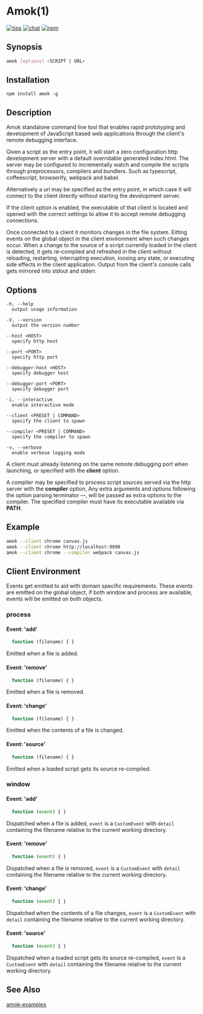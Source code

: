 # Amok(1)
[![tips](https://img.shields.io/gratipay/caspervonb.svg?style=flat-square)](https://gratipay.com/caspervonb/)
[![chat](https://img.shields.io/badge/gitter-join%20chat-green.svg?style=flat-square)](https://gitter.im/caspervonb/amok)
[![npm](https://img.shields.io/npm/v/amok.svg?style=flat-square)](https://www.npmjs.org/package/amok)

## Synopsis
```sh
amok [options] <SCRIPT | URL>
```

## Installation
```
npm install amok -g
```

## Description
Amok standalone command line tool that enables rapid prototyping and
development of JavaScript based web applications through the client's
remote debugging interface.

Given a script as the entry point, it will start a zero configuration
http development server with a default overridable generated index.html.
The server may be configured to incrementally watch and compile the scripts
through preprocessors, compilers and bundlers. Such as typescript,
coffeescript, browserify, webpack and babel.

Alternatively a url may be specified as the entry point, in which case
it will connect to the client directly without starting the development
server.

If the client option is enabled, the executable of that client is
located and opened with the correct settings to allow it to accept
remote debugging connections.

Once connected to a client it monitors changes in the file system.
Eitting events on the global object in the client environment when such
changes occur. When a change to the source of a script currently loaded
in the client is detected, it gets re-compiled and refreshed in the
client without reloading, restarting, interrupting execution, loosing
any state, or executing side effects in the client application. Output
from the client's console calls gets mirrored into stdout and stderr.


## Options
```
-h, --help
  output usage information

-V, --version
  output the version number

--host <HOST>
  specify http host

--port <PORT>
  specify http port

--debugger-host <HOST>
  specify debugger host

--debugger-port <PORT>
  specify debugger port

-i, --interactive
  enable interactive mode

--client <PRESET | COMMAND>
  specify the client to spawn

--compiler <PRESET | COMMAND>
  specify the compiler to spawn

-v, --verbose
  enable verbose logging mode
```

A client must already listening on the same remote debugging port when
launching, or specified with the **client** option.

A compiler may be specified to process script sources served via the
http server with the **compiler** option, Any extra arguments and
options following the option parsing terminator **--**, will be passed
as extra options to the compiler. The specified compiler must have its
executable available via **PATH**.


## Example
```sh
amok --client chrome canvas.js
amok --client chrome http://localhost:9090
amok --client chrome --compiler webpack canvas.js
```

## Client Environment
Events get emitted to aid with domain specific requirements.
These events are emitted on the global object,
if both window and process are available, events will be emitted on both objects.

### process
#### Event: 'add'
```js
  function (filename) { }
```

Emitted when a file is added.

#### Event: 'remove'
```js
  function (filename) { }
```
Emitted when a file is removed.

#### Event: 'change'
```js
  function (filename) { }
```

Emitted when the contents of a file is changed.

#### Event: 'source'
```js
  function (filename) { }
```

Emitted when a loaded script gets its source re-compiled.

### window
#### Event: 'add'
```js
  function (event) { }
```

Dispatched when a file is added, `event` is a `CustomEvent` with
`detail` containing the filename relative to the current working directory.

#### Event: 'remove'
```js
  function (event) { }
```

Dispatched when a file is removed, `event` is a `CustomEvent` with
`detail` containing the filename relative to the current working directory.

#### Event: 'change'
```js
  function (event) { }
```

Dispatched when the contents of a file changes, `event` is a `CustomEvent` with
`detail` containing the filename relative to the current working directory.

#### Event: 'source'
```js
  function (event) { }
```

Dispatched when a loaded script gets its source re-compiled, `event` is a `CustomEvent` with
`detail` containing the filename relative to the current working directory.

## See Also

[amok-examples](https://github.com/caspervonb/amok-examples)
